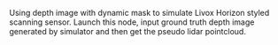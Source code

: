 Using depth image with dynamic mask to simulate Livox Horizon styled scanning sensor.
Launch this node, input ground truth depth image generated by simulator and then get the pseudo lidar pointcloud.
